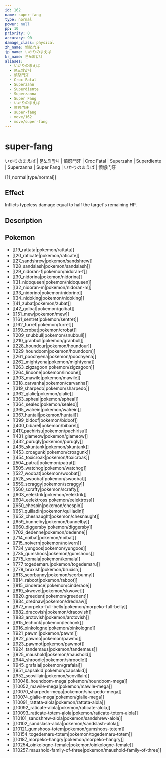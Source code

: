 ```yaml
---
id: 162
name: super-fang
type: normal
power: null
pp: 10
priority: 0
accuracy: 90
damage_class: physical
zh_name: 愤怒门牙
jp_name: いかりのまえば
kr_name: 분노의앞니
aliases:
  - いかりのまえば
  - 분노의앞니
  - 憤怒門牙
  - Croc Fatal
  - Superzahn
  - Superdiente
  - Superzanna
  - Super Fang
  - いかりのまえば
  - 愤怒门牙
  - super-fang
  - move/162
  - move/super-fang
---
```

# super-fang
    
いかりのまえば | 분노의앞니 | 憤怒門牙 | Croc Fatal | Superzahn | Superdiente | Superzanna | Super Fang | いかりのまえば | 愤怒门牙

[[1_normal|type/normal]]

## Effect

Inflicts typeless damage equal to half the target's remaining HP.

## Description



## Pokemon

- [[19_rattata|pokemon/rattata]]
- [[20_raticate|pokemon/raticate]]
- [[27_sandshrew|pokemon/sandshrew]]
- [[28_sandslash|pokemon/sandslash]]
- [[29_nidoran-f|pokemon/nidoran-f]]
- [[30_nidorina|pokemon/nidorina]]
- [[31_nidoqueen|pokemon/nidoqueen]]
- [[32_nidoran-m|pokemon/nidoran-m]]
- [[33_nidorino|pokemon/nidorino]]
- [[34_nidoking|pokemon/nidoking]]
- [[41_zubat|pokemon/zubat]]
- [[42_golbat|pokemon/golbat]]
- [[151_mew|pokemon/mew]]
- [[161_sentret|pokemon/sentret]]
- [[162_furret|pokemon/furret]]
- [[169_crobat|pokemon/crobat]]
- [[209_snubbull|pokemon/snubbull]]
- [[210_granbull|pokemon/granbull]]
- [[228_houndour|pokemon/houndour]]
- [[229_houndoom|pokemon/houndoom]]
- [[261_poochyena|pokemon/poochyena]]
- [[262_mightyena|pokemon/mightyena]]
- [[263_zigzagoon|pokemon/zigzagoon]]
- [[264_linoone|pokemon/linoone]]
- [[303_mawile|pokemon/mawile]]
- [[318_carvanha|pokemon/carvanha]]
- [[319_sharpedo|pokemon/sharpedo]]
- [[362_glalie|pokemon/glalie]]
- [[363_spheal|pokemon/spheal]]
- [[364_sealeo|pokemon/sealeo]]
- [[365_walrein|pokemon/walrein]]
- [[367_huntail|pokemon/huntail]]
- [[399_bidoof|pokemon/bidoof]]
- [[400_bibarel|pokemon/bibarel]]
- [[417_pachirisu|pokemon/pachirisu]]
- [[431_glameow|pokemon/glameow]]
- [[432_purugly|pokemon/purugly]]
- [[435_skuntank|pokemon/skuntank]]
- [[453_croagunk|pokemon/croagunk]]
- [[454_toxicroak|pokemon/toxicroak]]
- [[504_patrat|pokemon/patrat]]
- [[505_watchog|pokemon/watchog]]
- [[527_woobat|pokemon/woobat]]
- [[528_swoobat|pokemon/swoobat]]
- [[559_scraggy|pokemon/scraggy]]
- [[560_scrafty|pokemon/scrafty]]
- [[603_eelektrik|pokemon/eelektrik]]
- [[604_eelektross|pokemon/eelektross]]
- [[650_chespin|pokemon/chespin]]
- [[651_quilladin|pokemon/quilladin]]
- [[652_chesnaught|pokemon/chesnaught]]
- [[659_bunnelby|pokemon/bunnelby]]
- [[660_diggersby|pokemon/diggersby]]
- [[702_dedenne|pokemon/dedenne]]
- [[714_noibat|pokemon/noibat]]
- [[715_noivern|pokemon/noivern]]
- [[734_yungoos|pokemon/yungoos]]
- [[735_gumshoos|pokemon/gumshoos]]
- [[775_komala|pokemon/komala]]
- [[777_togedemaru|pokemon/togedemaru]]
- [[779_bruxish|pokemon/bruxish]]
- [[813_scorbunny|pokemon/scorbunny]]
- [[814_raboot|pokemon/raboot]]
- [[815_cinderace|pokemon/cinderace]]
- [[819_skwovet|pokemon/skwovet]]
- [[820_greedent|pokemon/greedent]]
- [[834_drednaw|pokemon/drednaw]]
- [[877_morpeko-full-belly|pokemon/morpeko-full-belly]]
- [[882_dracovish|pokemon/dracovish]]
- [[883_arctovish|pokemon/arctovish]]
- [[915_lechonk|pokemon/lechonk]]
- [[916_oinkologne|pokemon/oinkologne]]
- [[921_pawmi|pokemon/pawmi]]
- [[922_pawmo|pokemon/pawmo]]
- [[923_pawmot|pokemon/pawmot]]
- [[924_tandemaus|pokemon/tandemaus]]
- [[925_maushold|pokemon/maushold]]
- [[944_shroodle|pokemon/shroodle]]
- [[945_grafaiai|pokemon/grafaiai]]
- [[951_capsakid|pokemon/capsakid]]
- [[952_scovillain|pokemon/scovillain]]
- [[10048_houndoom-mega|pokemon/houndoom-mega]]
- [[10052_mawile-mega|pokemon/mawile-mega]]
- [[10070_sharpedo-mega|pokemon/sharpedo-mega]]
- [[10074_glalie-mega|pokemon/glalie-mega]]
- [[10091_rattata-alola|pokemon/rattata-alola]]
- [[10092_raticate-alola|pokemon/raticate-alola]]
- [[10093_raticate-totem-alola|pokemon/raticate-totem-alola]]
- [[10101_sandshrew-alola|pokemon/sandshrew-alola]]
- [[10102_sandslash-alola|pokemon/sandslash-alola]]
- [[10121_gumshoos-totem|pokemon/gumshoos-totem]]
- [[10154_togedemaru-totem|pokemon/togedemaru-totem]]
- [[10187_morpeko-hangry|pokemon/morpeko-hangry]]
- [[10254_oinkologne-female|pokemon/oinkologne-female]]
- [[10257_maushold-family-of-three|pokemon/maushold-family-of-three]]

